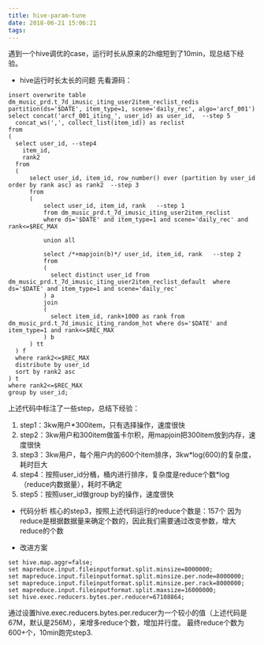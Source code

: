 ```yaml
---
title: hive-param-tune
date: 2018-06-21 15:06:21
tags:
---
```

遇到一个hive调优的case，运行时长从原来的2h缩短到了10min，现总结下经验。

* hive运行时长太长的问题
先看源码：
```
insert overwrite table dm_music_prd.t_7d_imusic_iting_user2item_reclist_redis partition(ds='$DATE', item_type=1, scene='daily_rec', algo='arcf_001')
select concat('arcf_001_iting_', user_id) as user_id,  --step 5
  concat_ws(',', collect_list(item_id)) as reclist
from
(
  select user_id, --step4
    item_id,
    rank2
  from
  (
      select user_id, item_id, row_number() over (partition by user_id order by rank asc) as rank2  --step 3
      from
      (
          select user_id, item_id, rank   --step 1
          from dm_music_prd.t_7d_imusic_iting_user2item_reclist
          where ds='$DATE' and item_type=1 and scene='daily_rec' and rank<=$REC_MAX

          union all

          select /*+mapjoin(b)*/ user_id, item_id, rank   --step 2
          from
          (
            select distinct user_id from dm_music_prd.t_7d_imusic_iting_user2item_reclist_default  where ds='$DATE' and item_type=1 and scene='daily_rec'
          ) a
          join
          (
            select item_id, rank+1000 as rank from dm_music_prd.t_7d_imusic_iting_random_hot where ds='$DATE' and item_type=1 and rank<=$REC_MAX
          ) b
      ) tt
  ) f
  where rank2<=$REC_MAX
  distribute by user_id
  sort by rank2 asc
) t
where rank2<=$REC_MAX
group by user_id;
```
上述代码中标注了一些step，总结下经验：
1. step1：3kw用户*300item，只有选择操作，速度很快
2. step2：3kw用户和300item做笛卡尔积，用mapjoin把300item放到内存，速度很快
3. step3：3kw用户，每个用户内的600个item排序，3kw*log(600)的复杂度，耗时巨大
4. step4：按照user_id分桶，桶内进行排序，复杂度是reduce个数*log（reduce内数据量），耗时不确定
5. step5：按照user_id做group by的操作，速度很快

* 代码分析
核心的step3，按照上述代码运行的reduce个数是：157个
因为reduce是根据数据量来确定个数的，因此我们需要通过改变参数，增大reduce的个数

* 改进方案
```
set hive.map.aggr=false;
set mapreduce.input.fileinputformat.split.minsize=8000000;
set mapreduce.input.fileinputformat.split.minsize.per.node=8000000;
set mapreduce.input.fileinputformat.split.minsize.per.rack=8000000;
set mapreduce.input.fileinputformat.split.maxsize=16000000;
set hive.exec.reducers.bytes.per.reducer=67108864;
```
通过设置hive.exec.reducers.bytes.per.reducer为一个较小的值（上述代码是67M，默认是256M），来增多reduce个数，增加并行度。
最终reduce个数为600+个，10min跑完step3.

